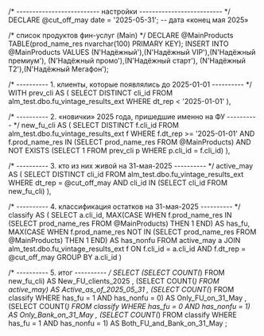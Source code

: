 /* --------------------------  настройки  -------------------------- */
DECLARE @cut_off_may date = '2025-05-31';   -- дата «конец мая 2025»

/* список продуктов фин-услуг (Main) */
DECLARE @MainProducts TABLE(prod_name_res nvarchar(100) PRIMARY KEY);
INSERT INTO @MainProducts VALUES
(N'Надёжный'),(N'Надёжный VIP'),(N'Надёжный премиум'),
(N'Надёжный промо'),(N'Надёжный старт'),
(N'Надёжный Т2'),(N'Надёжный Мегафон');

/* ---------- 1. клиенты, которые появлялись до 2025-01-01 ---------- */
WITH prev_cli AS (
    SELECT DISTINCT cli_id
    FROM   alm_test.dbo.fu_vintage_results_ext
    WHERE  dt_rep < '2025-01-01'
),

/* ---------- 2. «новички» 2025 года, пришедшие именно на ФУ ---------- */
new_fu_cli AS (
    SELECT DISTINCT f.cli_id
    FROM   alm_test.dbo.fu_vintage_results_ext f
    WHERE  f.dt_rep >= '2025-01-01'
      AND  f.prod_name_res IN (SELECT prod_name_res FROM @MainProducts)
      AND  NOT EXISTS (SELECT 1 FROM prev_cli p WHERE p.cli_id = f.cli_id)
),

/* ---------- 3. кто из них живой на 31-мая-2025 ---------- */
active_may AS (
    SELECT DISTINCT cli_id
    FROM   alm_test.dbo.fu_vintage_results_ext
    WHERE  dt_rep = @cut_off_may
      AND  cli_id IN (SELECT cli_id FROM new_fu_cli)
),

/* ---------- 4. классификация остатков на 31-мая-2025 ---------- */
classify AS (
    SELECT  a.cli_id,
            MAX(CASE WHEN f.prod_name_res IN (SELECT prod_name_res FROM @MainProducts)
                     THEN 1 END) AS has_fu,
            MAX(CASE WHEN f.prod_name_res NOT IN (SELECT prod_name_res FROM @MainProducts)
                     THEN 1 END) AS has_nonfu
    FROM   active_may         a
    JOIN   alm_test.dbo.fu_vintage_results_ext f
           ON f.cli_id = a.cli_id
          AND f.dt_rep = @cut_off_may
    GROUP BY a.cli_id
)

/* ---------- 5. итог ---------- */
SELECT
    (SELECT COUNT(*) FROM new_fu_cli)                               AS New_FU_clients_2025 ,
    (SELECT COUNT(*) FROM active_may)                               AS Active_as_of_2025_05_31 ,
    (SELECT COUNT(*) FROM classify WHERE has_fu     = 1 AND has_nonfu = 0) AS Only_FU_on_31_May ,
    (SELECT COUNT(*) FROM classify WHERE has_fu     = 0 AND has_nonfu = 1) AS Only_Bank_on_31_May ,
    (SELECT COUNT(*) FROM classify WHERE has_fu     = 1 AND has_nonfu = 1) AS Both_FU_and_Bank_on_31_May ;
